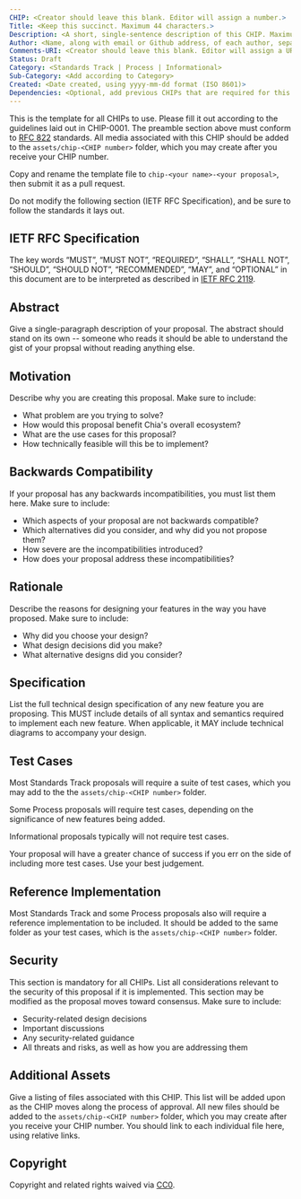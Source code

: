 ```yaml
---
CHIP: <Creator should leave this blank. Editor will assign a number.>
Title: <Keep this succinct. Maximum 44 characters.>
Description: <A short, single-sentence description of this CHIP. Maximum 140 characters.>
Author: <Name, along with email or Github address, of each author, separated by a comma. If the author prefers anonimity, user name only may be used. However, at least one author must incldue a Github username, in order to keep up with changes and/or requests.>
Comments-URI: <Creator should leave this blank. Editor will assign a URI.>
Status: Draft
Category: <Standards Track | Process | Informational>
Sub-Category: <Add according to Category>
Created: <Date created, using yyyy-mm-dd format (ISO 8601)>
Dependencies: <Optional, add previous CHIPs that are required for this CHIP, must include a link upon first mention>
---
```


This is the template for all CHIPs to use. Please fill it out according to the guidelines laid out in CHIP-0001. The preamble section above must conform to [RFC 822](https://www.ietf.org/rfc/rfc822.txt) standards. All media associated with this CHIP should be added to the `assets/chip-<CHIP number>` folder, which you may create after you receive your CHIP number.

Copy and rename the template file to `chip-<your name>-<your proposal>`, then submit it as a pull request.

Do not modify the following section (IETF RFC Specification), and be sure to follow the standards it lays out.

## IETF RFC Specification
The key words “MUST”, “MUST NOT”, “REQUIRED”, “SHALL”, “SHALL NOT”, “SHOULD”, “SHOULD NOT”, “RECOMMENDED”, “MAY”, and “OPTIONAL” in this document are to be interpreted as described in [IETF RFC 2119](https://www.rfc-archive.org/getrfc?rfc=2119 "Permanent link to RFC 2119").

## Abstract
Give a single-paragraph description of your proposal. The abstract should stand on its own -- someone who reads it should be able to understand the gist of your propsal without reading anything else.

## Motivation
Describe why you are creating this proposal. Make sure to include:
  * What problem are you trying to solve?
  * How would this proposal benefit Chia's overall ecosystem?
  * What are the use cases for this proposal?
  * How technically feasible will this be to implement?

## Backwards Compatibility
If your proposal has any backwards incompatibilities, you must list them here. Make sure to include:
  * Which aspects of your proposal are not backwards compatible?
  * Which alternatives did you consider, and why did you not propose them?
  * How severe are the incompatibilities introduced?
  * How does your proposal address these incompatibilities?

## Rationale
Describe the reasons for designing your features in the way you have proposed. Make sure to include:
  * Why did you choose your design?
  * What design decisions did you make?
  * What alternative designs did you consider?

## Specification
List the full technical design specification of any new feature you are proposing. This MUST include details of all syntax and semantics required to implement each new feature. When applicable, it MAY include technical diagrams to accompany your design.

## Test Cases
Most Standards Track proposals will require a suite of test cases, which you may add to the the `assets/chip-<CHIP number>` folder.

Some Process proposals will require test cases, depending on the significance of new features being added.

Informational proposals typically will not require test cases.

Your proposal will have a greater chance of success if you err on the side of including more test cases. Use your best judgement.

## Reference Implementation
Most Standards Track and some Process proposals also will require a reference implementation to be included. It should be added to the same folder as your test cases, which is the `assets/chip-<CHIP number>` folder.

## Security
This section is mandatory for all CHIPs. List all considerations relevant to the security of this proposal if it is implemented. This section may be modified as the proposal moves toward consensus. Make sure to include:
  * Security-related design decisions
  * Important discussions
  * Any security-related guidance
  * All threats and risks, as well as how you are addressing them

## Additional Assets
Give a listing of files associated with this CHIP. This list will be added upon as the CHIP moves along the process of approval. All new files should be added to the `assets/chip-<CHIP number>` folder, which you may create after you receive your CHIP number. You should link to each individual file here, using relative links.

## Copyright
Copyright and related rights waived via [CC0](https://creativecommons.org/publicdomain/zero/1.0/).




